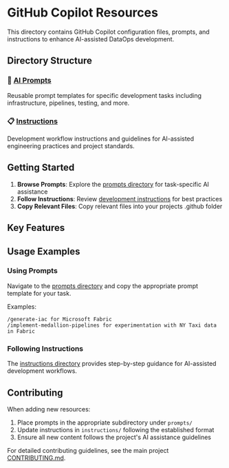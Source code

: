 # GitHub Copilot Resources

This directory contains GitHub Copilot configuration files, prompts, and instructions to enhance AI-assisted DataOps development.

## Directory Structure

### 📝 [AI Prompts](prompts/)

Reusable prompt templates for specific development tasks including infrastructure, pipelines, testing, and more.

### 📋 [Instructions](instructions/)

Development workflow instructions and guidelines for AI-assisted engineering practices and project standards.

## Getting Started

1. **Browse Prompts**: Explore the [prompts directory](prompts/) for task-specific AI assistance
2. **Follow Instructions**: Review [development instructions](instructions/) for best practices
3. **Copy Relevant Files**: Copy relevant files into your projects .github folder

## Key Features

## Usage Examples

### Using Prompts

Navigate to the [prompts directory](prompts/) and copy the appropriate prompt template for your task.

Examples:
```prompt
/generate-iac for Microsoft Fabric
/implement-medallion-pipelines for experimentation with NY Taxi data in Fabric
```

### Following Instructions

The [instructions directory](instructions/) provides step-by-step guidance for AI-assisted development workflows.

## Contributing

When adding new resources:

1. Place prompts in the appropriate subdirectory under `prompts/`
2. Update instructions in `instructions/` following the established format
3. Ensure all new content follows the project's AI assistance guidelines

For detailed contributing guidelines, see the main project [CONTRIBUTING.md](../CONTRIBUTING.md).
